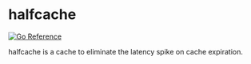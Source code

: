 # halfcache
[![Go Reference](https://pkg.go.dev/badge/github.com/awterman/halfcache.svg)](https://pkg.go.dev/github.com/awterman/halfcache)

halfcache is a cache to eliminate  the latency spike on cache expiration.
